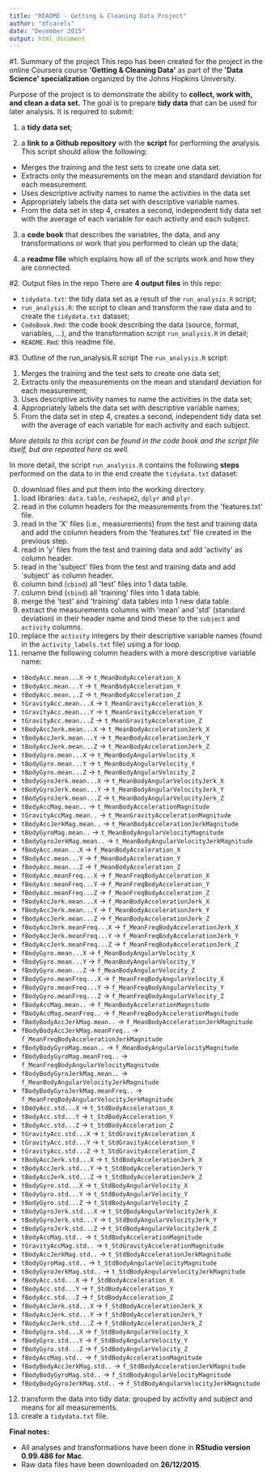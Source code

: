 ```yaml
---
title: "README - Getting & Cleaning Data Project"
author: "dfcarels"
date: "December 2015"
output: html_document
---
```


#1. Summary of the project
This repo has been created for the project in the online Coursera course **'Getting & Cleaning Data'** as part of the **'Data Science' specialization** organized by the Johns Hopkins University. 

Purpose of the project is to demonstrate the ability to **collect, work with, and clean a data set.** The goal is to prepare **tidy data** that can be used for later analysis. It is required to submit: 

1) a **tidy data set**;

2) a **link to a Github repository** with the **script** for performing the analysis. This script should allow the following: 
  * Merges the training and the test sets to create one data set.
  * Extracts only the measurements on the mean and standard deviation for each measurement. 
  * Uses descriptive activity names to name the activities in the data set
  * Appropriately labels the data set with descriptive variable names. 
  * From the data set in step 4, creates a second, independent tidy data set with the average of each variable for each activity and each subject.

3) a **code book** that describes the variables, the data, and any transformations or work that you performed to clean up the data;

4) a **readme file** which explains how all of the scripts work and how they are connected.  

#2. Output files in the repo
There are **4 output files** in this repo:

* `tidydata.txt`: the tidy data set as a result of the `run_analysis.R` script;
* `run_analysis.R`: the script to clean and transform the raw data and to create the `tidydata.txt` dataset;
* `CodeBook.Rmd`: the code book describing the data (source, format, variables, ...), and the transformation script `run_analysis.R` in detail; 
* `README.Rmd`: this readme file.

#3. Outline of the run_analysis.R script
The `run_analysis.R` script:
1. Merges the training and the test sets to create one data set;
2. Extracts only the measurements on the mean and standard deviation for each measurement; 
3. Uses descriptive activity names to name the activities in the data set;
4. Appropriately labels the data set with descriptive variable names;
5. From the data set in step 4, creates a second, independent tidy data set with the average of each variable for each activity and each subject.

*More details to this script can be found in the code book and the script file itself, but are repeated here as well.*

In more detail, the script `run_analysis.R` contains the following **steps** performed on the data to in the end create the `tidydata.txt` dataset:

0. download files and put them into the working directory. 
1. load libraries: `data.table`, `reshape2`, `dplyr` and `plyr`.
1. read in the column headers for the measurements from the 'features.txt' file.
1. read in the 'X' files (i.e., measurements) from the test and training data and add the column headers from the 'features.txt' file created in the previous step. 
1. read in 'y' files from the test and training data and add 'activity' as column header.
1. read in the 'subject' files from the test and training data and add 'subject' as column header.
1. column bind (`cbind`) all 'test' files into 1 data table.
1. column bind (`cbind`) all 'training' files into 1 data table.
1. merge the 'test' and 'training' data tables into 1 new data table. 
1. extract the measurements columns with 'mean' and 'std' (standard deviation) in their header name and bind these to the `subject` and `activity` columns.
1. replace the `activity` integers by their descriptive variable names (found in the `activity_labels.txt` file) using a for loop.
1. rename the following column headers with a more descriptive variable name:
  * `tBodyAcc.mean...X` -> `t_MeanBodyAcceleration_X`
  * `tBodyAcc.mean...Y` -> `t_MeanBodyAcceleration_Y`
  * `tBodyAcc.mean...Z` -> `t_MeanBodyAcceleration_Z`
  * `tGravityAcc.mean...X` -> `t_MeanGravityAcceleration_X`
  * `tGravityAcc.mean...Y` -> `t_MeanGravityAcceleration_Y`
  * `tGravityAcc.mean...Z` -> `t_MeanGravityAcceleration_Z`
  * `tBodyAccJerk.mean...X` -> `t_MeanBodyAccelerationJerk_X`
  * `tBodyAccJerk.mean...Y` -> `t_MeanBodyAccelerationJerk_Y`
  * `tBodyAccJerk.mean...Z` -> `t_MeanBodyAccelerationJerk_Z`
  * `tBodyGyro.mean...X` -> `t_MeanBodyAngularVelocity_X`
  * `tBodyGyro.mean...Y` -> `t_MeanBodyAngularVelocity_Y`
  * `tBodyGyro.mean...Z` -> `t_MeanBodyAngularVelocity_Z`
  * `tBodyGyroJerk.mean...X` -> `t_MeanBodyAngularVelocityJerk_X`
  * `tBodyGyroJerk.mean...Y` -> `t_MeanBodyAngularVelocityJerk_Y`
  * `tBodyGyroJerk.mean...Z` -> `t_MeanBodyAngularVelocityJerk_Z`
  * `tBodyAccMag.mean..` -> `t_MeanBodyAccelerationMagnitude`
  * `tGravityAccMag.mean..` -> `t_MeanGravityAccelerationMagnitude`
  * `tBodyAccJerkMag.mean..` -> `t_MeanBodyAccelerationJerkMagnitude`
  * `tBodyGyroMag.mean..` -> `t_MeanBodyAngularVelocityMagnitude`
  * `tBodyGyroJerkMag.mean..` -> `t_MeanBodyAngularVelocityJerkMagnitude`
  * `fBodyAcc.mean...X` -> `f_MeanBodyAcceleration_X`
  * `fBodyAcc.mean...Y` -> `f_MeanBodyAcceleration_Y`
  * `fBodyAcc.mean...Z` -> `f_MeanBodyAcceleration_Z`
  * `fBodyAcc.meanFreq...X` -> `f_MeanFreqBodyAcceleration_X`
  * `fBodyAcc.meanFreq...Y` -> `f_MeanFreqBodyAcceleration_Y`
  * `fBodyAcc.meanFreq...Z` -> `f_MeanFreqBodyAcceleration_Z`
  * `fBodyAccJerk.mean...X` -> `f_MeanBodyAccelerationJerk_X`
  * `fBodyAccJerk.mean...Y` -> `f_MeanBodyAccelerationJerk_Y`
  * `fBodyAccJerk.mean...Z` -> `f_MeanBodyAccelerationJerk_Z`
  * `fBodyAccJerk.meanFreq...X` -> `f_MeanFreqBodyAccelerationJerk_X`
  * `fBodyAccJerk.meanFreq...Y` -> `f_MeanFreqBodyAccelerationJerk_Y`
  * `fBodyAccJerk.meanFreq...Z` -> `f_MeanFreqBodyAccelerationJerk_Z`
  * `fBodyGyro.mean...X` -> `f_MeanBodyAngularVelocity_X`
  * `fBodyGyro.mean...Y` -> `f_MeanBodyAngularVelocity_Y`
  * `fBodyGyro.mean...Z` -> `f_MeanBodyAngularVelocity_Z`
  * `fBodyGyro.meanFreq...X` -> `f_MeanFreqBodyAngularVelocity_X`
  * `fBodyGyro.meanFreq...Y` -> `f_MeanFreqBodyAngularVelocity_Y`
  * `fBodyGyro.meanFreq...Z` -> `f_MeanFreqBodyAngularVelocity_Z`
  * `fBodyAccMag.mean..` -> `f_MeanBodyAccelerationMagnitude`
  * `fBodyAccMag.meanFreq..` -> `f_MeanFreqBodyAccelerationMagnitude`
  * `fBodyBodyAccJerkMag.mean..` -> `f_MeanBodyAccelerationJerkMagnitude`
  * `fBodyBodyAccJerkMag.meanFreq..` -> `f_MeanFreqBodyAccelerationJerkMagnitude`
  * `fBodyBodyGyroMag.mean..` -> `f_MeanBodyAngularVelocityMagnitude`
  * `fBodyBodyGyroMag.meanFreq..` -> `f_MeanFreqBodyAngularVelocityMagnitude`
  * `fBodyBodyGyroJerkMag.mean..` -> `f_MeanBodyAngularVelocityJerkMagnitude`
  * `fBodyBodyGyroJerkMag.meanFreq..` -> `f_MeanFreqBodyAngularVelocityJerkMagnitude`
  * `tBodyAcc.std...X` -> `t_StdBodyAcceleration_X`
  * `tBodyAcc.std...Y` -> `t_StdBodyAcceleration_Y`
  * `tBodyAcc.std...Z` -> `t_StdBodyAcceleration_Z`
  * `tGravityAcc.std...X` -> `t_StdGravityAcceleration_X`
  * `tGravityAcc.std...Y` -> `t_StdGravityAcceleration_Y`
  * `tGravityAcc.std...Z` -> `t_StdGravityAcceleration_Z`
  * `tBodyAccJerk.std...X` -> `t_StdBodyAccelerationJerk_X`
  * `tBodyAccJerk.std...Y` -> `t_StdBodyAccelerationJerk_Y`
  * `tBodyAccJerk.std...Z` -> `t_StdBodyAccelerationJerk_Z`
  * `tBodyGyro.std...X` -> `t_StdBodyAngularVelocity_X`
  * `tBodyGyro.std...Y` -> `t_StdBodyAngularVelocity_Y`
  * `tBodyGyro.std...Z` -> `t_StdBodyAngularVelocity_Z`
  * `tBodyGyroJerk.std...X` -> `t_StdBodyAngularVelocityJerk_X`
  * `tBodyGyroJerk.std...Y` -> `t_StdBodyAngularVelocityJerk_Y`
  * `tBodyGyroJerk.std...Z` -> `t_StdBodyAngularVelocityJerk_Z`
  * `tBodyAccMag.std..` -> `t_StdBodyAccelerationMagnitude`
  * `tGravityAccMag.std..` -> `t_StdGravityAccelerationMagnitude`
  * `tBodyAccJerkMag.std..` -> `t_StdBodyAccelerationJerkMagnitude`
  * `tBodyGyroMag.std..` -> `t_StdBodyAngularVelocityMagnitude`
  * `tBodyGyroJerkMag.std..` -> `t_StdBodyAngularVelocityJerkMagnitude`
  * `fBodyAcc.std...X` -> `f_StdBodyAcceleration_X`
  * `fBodyAcc.std...Y` -> `f_StdBodyAcceleration_Y`
  * `fBodyAcc.std...Z` -> `f_StdBodyAcceleration_Z`
  * `fBodyAccJerk.std...X` -> `f_StdBodyAccelerationJerk_X`
  * `fBodyAccJerk.std...Y` -> `f_StdBodyAccelerationJerk_Y`
  * `fBodyAccJerk.std...Z` -> `f_StdBodyAccelerationJerk_Z`
  * `fBodyGyro.std...X` -> `f_StdBodyAngularVelocity_X`
  * `fBodyGyro.std...Y` -> `f_StdBodyAngularVelocity_Y`
  * `fBodyGyro.std...Z` -> `f_StdBodyAngularVelocity_Z`
  * `fBodyAccMag.std..` -> `f_StdBodyAccelerationMagnitude`
  * `fBodyBodyAccJerkMag.std..` -> `f_StdBodyAccelerationJerkMagnitude`
  * `fBodyBodyGyroMag.std..` -> `f_StdBodyAngularVelocityMagnitude`
  * `fBodyBodyGyroJerkMag.std..` -> `f_StdBodyAngularVelocityJerkMagnitude`
12. transform the data into tidy data: grouped by activity and subject and means for all measurements.
13. create a `tidydata.txt` file.

**Final notes:**
* All analyses and transformations have been done in **RStudio version 0.99.486 for Mac**.
* Raw data files have been downloaded on **26/12/2015**.
